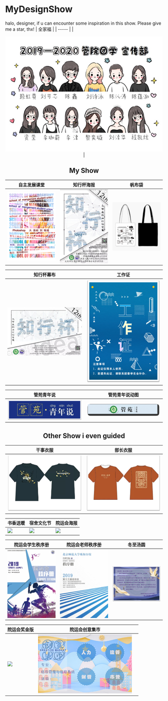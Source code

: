 # MyDesignShow
halo, designer, if u can encounter some inspiration in this show. Please give me a star, thx!
| 全家福 |
| ----- |
|<div align="center"><img src="https://github.com/Chen-X666/MyDesignShow/blob/main/2019-2020%E5%AE%A3%E4%BC%A0%E9%83%A8%E5%85%A8%E5%AE%B6%E7%A6%8F.jpg" width="600px" class="small-img"/>  |

## My Show
| 自主发展课堂 | 知行杯海报 | 帆布袋 |
| ----- | ----- | ----- |
<img src="https://github.com/Chen-X666/MyDesignShow/blob/a57648d42caf81b697396be57f181324b5a00345/%E8%87%AA%E4%B8%BB%E5%8F%91%E5%B1%95%E8%AF%BE%E5%A0%822.jpg" width="300px"/> |<img src="https://github.com/Chen-X666/MyDesignShow/blob/main/%E7%9F%A5%E8%A1%8C%E6%9D%AF%E6%B5%B7%E6%8A%A5.jpg" width="300px" class="small-img"/> |<img src="https://github.com/Chen-X666/MyDesignShow/blob/main/%E5%B8%86%E5%B8%83%E8%A2%8B.jpg" width="300px" class="small-img"/>

|知行杯幕布 | 工作证 | 
| ----- | ----- |
|<img src="https://github.com/Chen-X666/MyDesignShow/blob/main/%E7%9F%A5%E8%A1%8C%E6%9D%AF%E5%B9%95%E5%B8%83.jpg" width="300px" class="small-img"/>  |<img src="https://github.com/Chen-X666/MyDesignShow/blob/main/%E5%B7%A5%E4%BD%9C%E8%AF%81.jpg" width="300px" class="small-img"/>  |
  
| 管苑青年说 | 管苑青年说动图 | 
| ----- | ----- |
|<img src="https://github.com/Chen-X666/MyDesignShow/blob/main/%E7%AE%A1%E8%8B%91%E9%9D%92%E5%B9%B4%E8%AF%B4.jpg" width="300px" class="small-img"/>  |<img src="https://github.com/Chen-X666/MyDesignShow/blob/main/%E7%AE%A1%E8%8B%91%E9%9D%92%E5%B9%B4%E8%AF%B4%E5%8A%A8%E5%9B%BE.gif" width="300px" class="small-img"/>  |

##  Other Show i even guided

| 干事衣服 | 部长衣服 | 
| ----- | ----- | 
<img src="https://github.com/Chen-X666/MyDesignShow/blob/main/%E5%B9%B2%E4%BA%8B%E5%9B%A2%E6%9C%8D.jpg" width="300px" class="small-img"/> |<img src="https://github.com/Chen-X666/MyDesignShow/blob/main/%E9%83%A8%E9%95%BF%E5%9B%A2%E6%9C%8D.jpg" width="300px" class="small-img"/>|
  
| 书香送暖 | 宿舍文化节 | 院运会海报 | 
| ----- | ----- | ----- | 
<img src="https://github.com/Chen-X666/MyDesignShow/blob/main/%E4%B9%A6%E9%A6%99.jpg" width="300px" class="small-img"/> |<img src="https://github.com/Chen-X666/MyDesignShow/blob/main/%E5%AE%BF%E8%88%8D.jpg" width="300px" class="small-img"/>|<img src="https://github.com/Chen-X666/MyDesignShow/blob/main/%E9%99%A2%E8%BF%90%E4%BC%9A.jpg" width="300px" class="small-img"/>

|院运会学生秩序册 | 院运会老师秩序册 | 冬至汤圆  |
| ----- | ----- | ----- | 
|<img src="https://github.com/Chen-X666/MyDesignShow/blob/main/%E8%80%81%E5%B8%88%E7%A7%A9%E5%BA%8F%E5%86%8C.png" width="300px"/>|<img src="https://github.com/Chen-X666/MyDesignShow/blob/main/%E5%AD%A6%E7%94%9F%E7%A7%A9%E5%BA%8F%E5%86%8C.png" width="300px"/>|<img src="https://github.com/Chen-X666/MyDesignShow/blob/main/%E5%86%AC%E8%87%B3.png" width="300px"/>|
  
 | 院运会奖金版 | 院运会创意集市 |  |
 | ----- | ----- | ----- | 
 <img src="https://github.com/Chen-X666/MyDesignShow/blob/main/yyh1.jpg" width="300px" class="small-img"/>|<img src="https://github.com/Chen-X666/MyDesignShow/blob/main/%E4%BF%A1%E7%AE%A1.jpg" width="300px" class="small-img"/>|
